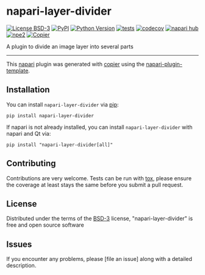 # napari-layer-divider

[![License BSD-3](https://img.shields.io/pypi/l/napari-layer-divider.svg?color=green)](https://github.com/Wenlab/napari-layer-divider/raw/main/LICENSE)
[![PyPI](https://img.shields.io/pypi/v/napari-layer-divider.svg?color=green)](https://pypi.org/project/napari-layer-divider)
[![Python Version](https://img.shields.io/pypi/pyversions/napari-layer-divider.svg?color=green)](https://python.org)
[![tests](https://github.com/Wenlab/napari-layer-divider/workflows/tests/badge.svg)](https://github.com/Wenlab/napari-layer-divider/actions)
[![codecov](https://codecov.io/gh/Wenlab/napari-layer-divider/branch/main/graph/badge.svg)](https://codecov.io/gh/Wenlab/napari-layer-divider)
[![napari hub](https://img.shields.io/endpoint?url=https://api.napari-hub.org/shields/napari-layer-divider)](https://napari-hub.org/plugins/napari-layer-divider)
[![npe2](https://img.shields.io/badge/plugin-npe2-blue?link=https://napari.org/stable/plugins/index.html)](https://napari.org/stable/plugins/index.html)
[![Copier](https://img.shields.io/endpoint?url=https://raw.githubusercontent.com/copier-org/copier/master/img/badge/badge-grayscale-inverted-border-purple.json)](https://github.com/copier-org/copier)

A plugin to divide an image layer into several parts

----------------------------------

This [napari] plugin was generated with [copier] using the [napari-plugin-template].

<!--
Don't miss the full getting started guide to set up your new package:
https://github.com/napari/napari-plugin-template#getting-started

and review the napari docs for plugin developers:
https://napari.org/stable/plugins/index.html
-->

## Installation

You can install `napari-layer-divider` via [pip]:

```
pip install napari-layer-divider
```

If napari is not already installed, you can install `napari-layer-divider` with napari and Qt via:

```
pip install "napari-layer-divider[all]"
```



## Contributing

Contributions are very welcome. Tests can be run with [tox], please ensure
the coverage at least stays the same before you submit a pull request.

## License

Distributed under the terms of the [BSD-3] license,
"napari-layer-divider" is free and open source software

## Issues

If you encounter any problems, please [file an issue] along with a detailed description.

[napari]: https://github.com/napari/napari
[copier]: https://copier.readthedocs.io/en/stable/
[@napari]: https://github.com/napari
[MIT]: http://opensource.org/licenses/MIT
[BSD-3]: http://opensource.org/licenses/BSD-3-Clause
[GNU GPL v3.0]: http://www.gnu.org/licenses/gpl-3.0.txt
[GNU LGPL v3.0]: http://www.gnu.org/licenses/lgpl-3.0.txt
[Apache Software License 2.0]: http://www.apache.org/licenses/LICENSE-2.0
[Mozilla Public License 2.0]: https://www.mozilla.org/media/MPL/2.0/index.txt
[napari-plugin-template]: https://github.com/napari/napari-plugin-template

[napari]: https://github.com/napari/napari
[tox]: https://tox.readthedocs.io/en/latest/
[pip]: https://pypi.org/project/pip/
[PyPI]: https://pypi.org/

